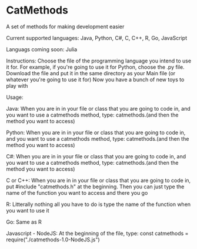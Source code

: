 # CatMethods

A set of methods for making development easier

Current supported languages: 
  Java, 
  Python,
  C#,
  C,
  C++,
  R,
  Go,
  JavaScript
  
Languags coming soon:
  Julia

Instructions:
  Choose the file of the programming language you intend to use it for. For example, if you're going to use it for Python, choose the .py file.
  Download the file and put it in the same directory as your Main file (or whatever you're going to use it for)
  Now you have a bunch of new toys to play with
  
  
Usage:
  
  Java:
    When you are in in your file or class that you are going to code in, and you want to use a catmethods method, type: catmethods.(and then the method you want to access)
  
  Python:
    When you are in in your file or class that you are going to code in, and you want to use a catmethods method, type: catmethods.(and then the method you want to access)
    
  C#:
    When you are in in your file or class that you are going to code in, and you want to use a catmethods method, type: catmethods.(and then the method you want to access)
    
  C or C++:
    When you are in in your file or class that you are going to code in, put #include "catmethods.h" at the beginning. Then you can just type the name of the function you want to access and there you go
    
  R:
    Litterally nothing all you have to do is type the name of the function when you want to use it
    
  Go:
    Same as R
    
  Javascript - NodeJS:
    At the beginning of the file, type:  const catmethods = require("./catmethods-1.0-NodeJS.js")
